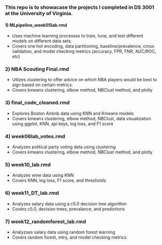 ### This repo is to showacase the projects I completed in DS 3001 at the University of Virginia. 

#### 1) MLpipeline_week05lab.rmd
- Uses machine learning processes to train, tune, and test different models on different data sets. 
- Covers one hot encoding, data partitioning, baseline/prevalence, cross validation, and model checking metrics (accuracy, FPR, FNR, AUC/ROC, etc)

### 2) NBA Scouting Final.rmd
- Utlizes clustering to offer advice on which NBA players would be best to sign based on certain metrics. 
- Covers kmeans clustering, elbow method, NBClust method, and plotly

### 3) final_code_cleaned.rmd
- Explores Boston Airbnb data using KNN and Kmeans models
- Covers kmeans clustering, elbow method, NBClust, data visualization using ggplot, KNN, api keys, log loss, and F1 score

### 4) week06lab_votes.rmd
- Analyzes political party voting data using clustering
- Covers kmeans clustering, elbow method, NBClust method, and plotly

### 5) week10_lab.rmd
- Analyzes wine data using KNN
- Covers KNN, log loss, F1 score, and thresholds

### 6) week11_DT_lab.rmd
- Analyzes salary data using a c5.0 decision tree algorithm
- Covers c5.0, decision trees, prevalance, and predictions

### 7) week12_randomforest_lab.rmd
- Analyzses salary data using random forest learning
- Covers random forest, mtry, and model checking metrics
